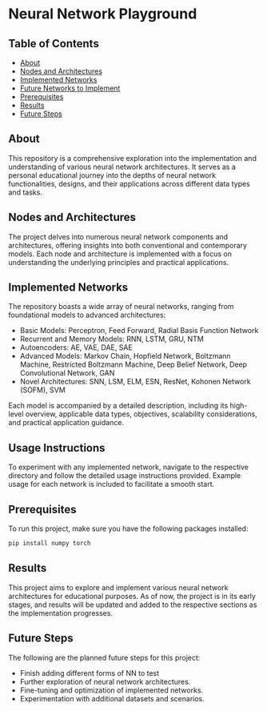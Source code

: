 # Neural Network Playground

## Table of Contents
- [About](#about)
- [Nodes and Architectures](#nodes-and-architectures)
- [Implemented Networks](#implemented-networks)
- [Future Networks to Implement](#future-networks-to-implement)
- [Prerequisites](#prerequisites)
- [Results](#results)
- [Future Steps](#future-steps)

## About
This repository is a comprehensive exploration into the implementation and understanding of various neural network architectures. It serves as a personal educational journey into the depths of neural network functionalities, designs, and their applications across different data types and tasks. 

## Nodes and Architectures
The project delves into numerous neural network components and architectures, offering insights into both conventional and contemporary models. Each node and architecture is implemented with a focus on understanding the underlying principles and practical applications.

## Implemented Networks
The repository boasts a wide array of neural networks, ranging from foundational models to advanced architectures:

- Basic Models: Perceptron, Feed Forward, Radial Basis Function Network
- Recurrent and Memory Models: RNN, LSTM, GRU, NTM
- Autoencoders: AE, VAE, DAE, SAE
- Advanced Models: Markov Chain, Hopfield Network, Boltzmann Machine, Restricted Boltzmann Machine, Deep Belief Network, Deep Convolutional Network, GAN
- Novel Architectures: SNN, LSM, ELM, ESN, ResNet, Kohonen Network (SOFM), SVM

Each model is accompanied by a detailed description, including its high-level overview, applicable data types, objectives, scalability considerations, and practical application guidance.

## Usage Instructions
To experiment with any implemented network, navigate to the respective directory and follow the detailed usage instructions provided. Example usage for each network is included to facilitate a smooth start.

## Prerequisites
To run this project, make sure you have the following packages installed:

```sh
pip install numpy torch
```

## Results
This project aims to explore and implement various neural network architectures for educational purposes. As of now, the project is in its early stages, and results will be updated and added to the respective sections as the implementation progresses.

## Future Steps
The following are the planned future steps for this project:
- Finish adding different forms of NN to test
- Further exploration of neural network architectures.
- Fine-tuning and optimization of implemented networks.
- Experimentation with additional datasets and scenarios.
